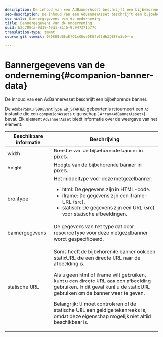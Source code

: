 ```yaml
---
description: De inhoud van een AdBannerAsset beschrijft een bijbehorende banner.
seo-description: De inhoud van een AdBannerAsset beschrijft een bijbehorende banner.
seo-title: Bannergegevens van de onderneming
title: Bannergegevens van de onderneming
uuid: b2c709da-9d19-49d1-8116-9c947371b77c
translation-type: tm+mt
source-git-commit: 040655d8ba5f91c98ed0584c08db226ffe1e0f4e

---
```



# Bannergegevens van de onderneming{#companion-banner-data}

De inhoud van een AdBannerAsset beschrijft een bijbehorende banner.

<!--<a id="section_D730B4FD6FD749E9860B6A07FC110552"></a>-->

De `AdobePSDK.PSDKEventType.AD_STARTED` gebeurtenis retourneert een `Ad` instantie die een `companionAssets` eigenschap ( `Array<AdBannerAsset>`) bevat.
Elk element `AdBannerAsset` biedt informatie over de weergave van het element.

<table id="table_760C885E2DCA4BE983CC57FDA7BD5B14"> 
 <thead> 
  <tr> 
   <th colname="col1" class="entry"> Beschikbare informatie </th> 
   <th colname="col2" class="entry"> Beschrijving </th> 
  </tr> 
 </thead>
 <tbody> 
  <tr> 
   <td colname="col1"> width </td> 
   <td colname="col2"> Breedte van de bijbehorende banner in pixels. </td> 
  </tr> 
  <tr> 
   <td colname="col1"> height </td> 
   <td colname="col2"> Hoogte van de bijbehorende banner in pixels. </td> 
  </tr> 
  <tr> 
   <td colname="col1"> brontype </td> 
   <td colname="col2">Het middeltype voor deze metgezelbanner: 
    <ul id="ul_A067787FE49E4B6095BE0AC1D447DBB3"> 
     <li id="li_02B7224C67004095B3F6E50FD21E507E">html: De gegevens zijn in HTML-code. </li> 
     <li id="li_5F37E14472424F808C6094F42009E676">iframe: De gegevens zijn een iframe-URL (src). </li> 
     <li id="li_48E74AC5F00640EC8A4DE2CB31E106EC">statisch: De gegevens zijn een URL (src) voor statische afbeeldingen. </li> 
    </ul> </td> 
  </tr> 
  <tr> 
   <td colname="col1">
    <ph>
      bannergegevens
    </ph> </td> 
   <td colname="col2"> De gegevens van het type dat door <span class="codeph"> resourceType</span> voor deze metgezelbanner wordt gespecificeerd. </td> 
  </tr> 
  <tr> 
   <td colname="col1"> statische URL </td> 
   <td colname="col2"> <p>Soms heeft de bijbehorende banner ook een staticURL die een directe URL naar de afbeelding is. </p> <p>Als u geen html of iframe wilt gebruiken, kunt u een directe URL aan een afbeelding gebruiken. In dit geval kunt u de staticURL gebruiken om de banner weer te geven. </p> <p>Belangrijk:  U moet controleren of de statische URL een geldige tekenreeks is, omdat deze eigenschap mogelijk niet altijd beschikbaar is. </p> </td> 
  </tr> 
 </tbody> 
</table>

